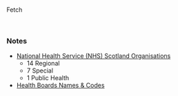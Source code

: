 <br>

Fetch

<br>

### Notes

* [National Health Service (NHS) Scotland Organisations](https://www.scot.nhs.uk/organisations/)
  * 14 Regional
  * 7 Special
  * 1 Public Health
* [Health Boards Names & Codes](https://geoportal.statistics.gov.uk/documents/844159d820da487686d124a25e2eb84d/about)

<br>
<br>

<br>
<br>

<br>
<br>

<br>
<br>
